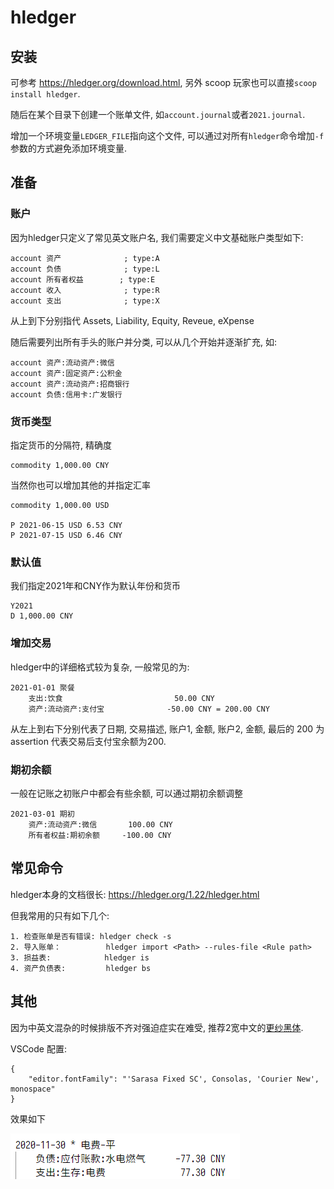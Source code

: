 # hledger

## 安装
可参考 https://hledger.org/download.html, 另外 scoop 玩家也可以直接`scoop install hledger`.

随后在某个目录下创建一个账单文件, 如`account.journal`或者`2021.journal`.

增加一个环境变量`LEDGER_FILE`指向这个文件, 可以通过对所有`hledger`命令增加`-f`参数的方式避免添加环境变量.

## 准备

### 账户
因为hledger只定义了常见英文账户名, 我们需要定义中文基础账户类型如下:
```
account 资产              ; type:A
account 负债              ; type:L
account 所有者权益        ; type:E
account 收入              ; type:R
account 支出              ; type:X
```
从上到下分别指代 Assets, Liability, Equity, Reveue, eXpense

随后需要列出所有手头的账户并分类, 可以从几个开始并逐渐扩充, 如:
```
account 资产:流动资产:微信
account 资产:固定资产:公积金
account 资产:流动资产:招商银行
account 负债:信用卡:广发银行
```

### 货币类型
指定货币的分隔符, 精确度
```
commodity 1,000.00 CNY
```
当然你也可以增加其他的并指定汇率
```
commodity 1,000.00 USD

P 2021-06-15 USD 6.53 CNY
P 2021-07-15 USD 6.46 CNY
```

### 默认值
我们指定2021年和CNY作为默认年份和货币
```
Y2021
D 1,000.00 CNY
```

### 增加交易
hledger中的详细格式较为复杂, 一般常见的为:
```
2021-01-01 聚餐
    支出:饮食                         50.00 CNY
    资产:流动资产:支付宝              -50.00 CNY = 200.00 CNY
```
从左上到右下分别代表了日期, 交易描述, 账户1, 金额, 账户2, 金额, 最后的 200 为 assertion 代表交易后支付宝余额为200.

### 期初余额
一般在记账之初账户中都会有些余额, 可以通过期初余额调整
```
2021-03-01 期初
    资产:流动资产:微信       100.00 CNY
    所有者权益:期初余额     -100.00 CNY
```

## 常见命令
hledger本身的文档很长: https://hledger.org/1.22/hledger.html

但我常用的只有如下几个:
```
1. 检查账单是否有错误: hledger check -s
2. 导入账单：          hledger import <Path> --rules-file <Rule path>
3. 损益表:            hledger is
4. 资产负债表:         hledger bs
```

## 其他
因为中英文混杂的时候排版不齐对强迫症实在难受, 推荐2宽中文的[更纱黑体](https://github.com/be5invis/Sarasa-Gothic).

VSCode 配置:
```
{
    "editor.fontFamily": "'Sarasa Fixed SC', Consolas, 'Courier New', monospace"
}
```
效果如下

![font](../Font.png)